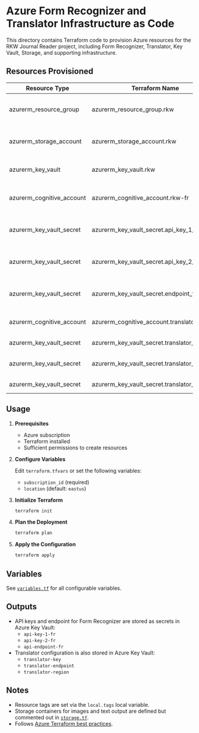 # Azure Form Recognizer and Translator Infrastructure as Code

This directory contains Terraform code to provision Azure resources for the RKW Journal Reader project, including Form Recognizer, Translator, Key Vault, Storage, and supporting infrastructure.

## Resources Provisioned

| Resource Type                      | Terraform Name                        | Purpose                                 |
|------------------------------------|---------------------------------------|-----------------------------------------|
| azurerm_resource_group             | azurerm_resource_group.rkw            | Resource group for all resources        |
| azurerm_storage_account            | azurerm_storage_account.rkw           | Storage for images and outputs          |
| azurerm_key_vault                  | azurerm_key_vault.rkw                 | Secure storage for secrets              |
| azurerm_cognitive_account          | azurerm_cognitive_account.rkw-fr      | Azure Form Recognizer resource          |
| azurerm_key_vault_secret           | azurerm_key_vault_secret.api_key_1_fr | Primary API key for Form Recognizer     |
| azurerm_key_vault_secret           | azurerm_key_vault_secret.api_key_2_fr | Secondary API key for Form Recognizer   |
| azurerm_key_vault_secret           | azurerm_key_vault_secret.endpoint_fr  | Endpoint URL for Form Recognizer        |
| azurerm_cognitive_account          | azurerm_cognitive_account.translator  | Azure Translator resource               |
| azurerm_key_vault_secret           | azurerm_key_vault_secret.translator_key | API key for Translator                |
| azurerm_key_vault_secret           | azurerm_key_vault_secret.translator_endpoint | Endpoint URL for Translator      |
| azurerm_key_vault_secret           | azurerm_key_vault_secret.translator_region | Region for Translator              |

## Usage

1. **Prerequisites**
   - Azure subscription
   - Terraform installed
   - Sufficient permissions to create resources

2. **Configure Variables**

   Edit `terraform.tfvars` or set the following variables:
   - `subscription_id` (required)
   - `location` (default: `eastus`)

3. **Initialize Terraform**

   ```sh
   terraform init
   ```

4. **Plan the Deployment**

   ```sh
   terraform plan
   ```

5. **Apply the Configuration**

   ```sh
   terraform apply
   ```

## Variables

See [`variables.tf`](iac/variables.tf) for all configurable variables.

## Outputs

- API keys and endpoint for Form Recognizer are stored as secrets in Azure Key Vault:
  - `api-key-1-fr`
  - `api-key-2-fr`
  - `api-endpoint-fr`
- Translator configuration is also stored in Azure Key Vault:
  - `translator-key`
  - `translator-endpoint`
  - `translator-region`

## Notes

- Resource tags are set via the `local.tags` local variable.
- Storage containers for images and text output are defined but commented out in [`storage.tf`](iac/storage.tf).
- Follows [Azure Terraform best practices](https://learn.microsoft.com/en-us/azure/developer/terraform/best-practices).